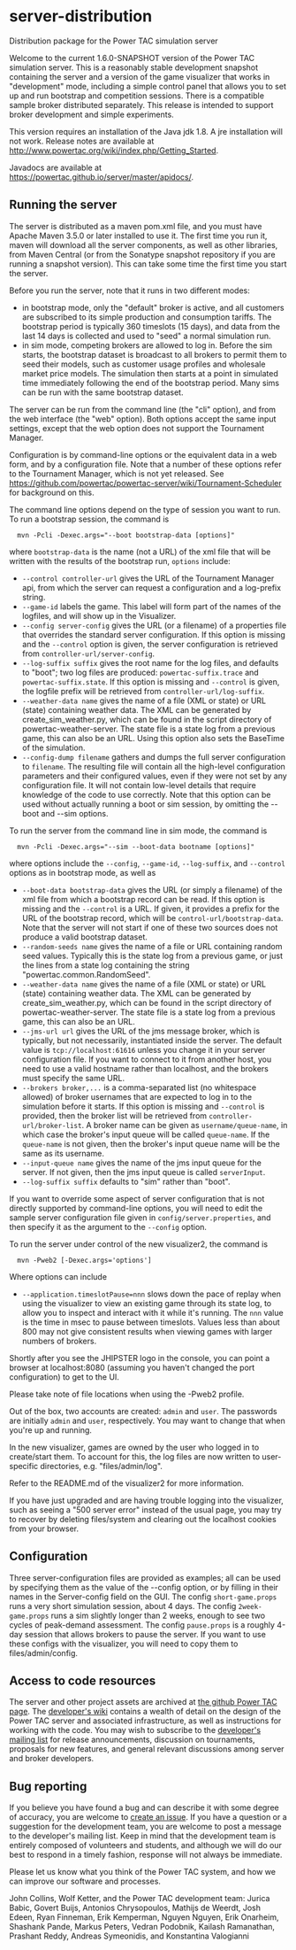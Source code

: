 server-distribution
===================

Distribution package for the Power TAC simulation server

Welcome to the current 1.6.0-SNAPSHOT version of the Power TAC simulation server. This is a reasonably stable development snapshot containing the server and a version of the game visualizer that works in "development" mode, including a simple control panel that allows you to set up and run bootstrap and competition sessions. There is a compatible sample broker distributed separately. This release is intended to support broker development and simple experiments.

This version requires an installation of the Java jdk 1.8. A jre installation will not work. Release notes are available at http://www.powertac.org/wiki/index.php/Getting_Started.

Javadocs are available at https://powertac.github.io/server/master/apidocs/.

Running the server
------------------

The server is distributed as a maven pom.xml file, and you must have Apache Maven 3.5.0 or later installed to use it. The first time you run it, maven will download all the server components, as well as other libraries, from Maven Central (or from the Sonatype snapshot repository if you are running a snapshot version). This can take some time the first time you start the server.

Before you run the server, note that it runs in two different modes:
* in bootstrap mode, only the "default" broker is active, and all customers are subscribed to its simple production and consumption tariffs. The bootstrap period is typically 360 timeslots (15 days), and data from the last 14 days is collected and used to "seed" a normal simulation run.
* in sim mode, competing brokers are allowed to log in. Before the sim starts, the bootstrap dataset is broadcast to all brokers to permit them to seed their models, such as customer usage profiles and wholesale market price models. The simulation then starts at a point in simulated time immediately following the end of the bootstrap period. Many sims can be run with the same bootstrap dataset.

The server can be run from the command line (the "cli" option), and from the web interface (the "web" option). Both options accept the same input settings, except that the web option does not support the Tournament Manager.

Configuration is by command-line options or the equivalent data in a web form, and by a configuration file. Note that a number of these options refer to the Tournament Manager, which is not yet released. See https://github.com/powertac/powertac-server/wiki/Tournament-Scheduler for background on this.

The command line options depend on the type of session you want to run. To run a bootstrap session, the command is

```
  mvn -Pcli -Dexec.args="--boot bootstrap-data [options]"
```
where `bootstrap-data` is the name (not a URL) of the xml file that will be  written with the results of the bootstrap run, `options` include:
* `--control controller-url` gives the URL of the Tournament Manager api, from which the server can request a configuration and a log-prefix string.
* `--game-id` labels the game. This label will form part of the names of the logfiles, and will show up in the Visualizer.
* `--config server-config` gives the URL (or a filename) of a properties file that overrides the standard server configuration. If this option is missing and the `--control` option is given, the server configuration is retrieved from `controller-url/server-config`.
* `--log-suffix suffix` gives the root name for the log files, and defaults to "boot"; two log files are produced: `powertac-suffix.trace` and `powertac-suffix.state`. If this option is missing and `--control` is given, the logfile prefix will be retrieved from `controller-url/log-suffix`.
* `--weather-data name` gives the name of a file (XML or state) or URL (state) containing weather data. The XML can be generated by create_sim_weather.py, which can be found in the script directory of powertac-weather-server. The state file is a state log from a previous game, this can also be an URL. Using this option also sets the BaseTime of the simulation.
* `--config-dump filename` gathers and dumps the full server configuration to `filename`. The resulting file will contain all the high-level configuration parameters and their configured values, even if they were not set by any configuration file. It will not contain low-level details that require knowledge of the code to use correctly. Note that this option can be used without actually running a boot or sim session, by omitting the --boot and --sim options.
   
To run the server from the command line in sim mode, the command is

```
  mvn -Pcli -Dexec.args="--sim --boot-data bootname [options]"
```
where options include the `--config`, `--game-id`, `--log-suffix`, and `--control` options as in bootstrap mode, as well as
* `--boot-data bootstrap-data` gives the URL (or simply a filename) of the xml file from which a bootstrap record can be read. If this option is missing and the `--control` is a URL. If given, it provides a prefix for the URL of the bootstrap record, which will be `control-url/bootstrap-data`. Note that the server will not start if one of these two sources does not produce a valid bootstrap dataset.
* `--random-seeds name` gives the name of a file or URL containing random seed values. Typically this is the state log from a previous game, or just the lines from a state log containing the string "powertac.common.RandomSeed".
* `--weather-data name` gives the name of a file (XML or state) or URL (state) containing weather data. The XML can be generated by create_sim_weather.py, which can be found in the script directory of powertac-weather-server. The state file is a state log from a previous game, this can also be an URL.
* `--jms-url url` gives the URL of the jms message broker, which is typically, but not necessarily, instantiated inside the server. The default value is `tcp://localhost:61616` unless you change it in your server configuration file. If you want to connect to it from another host, you need to use a valid hostname rather than localhost, and the brokers must specify the same URL.
* `--brokers broker,...` is a comma-separated list (no whitespace allowed) of broker usernames that are expected to log in to the simulation before it starts. If this option is missing and `--control` is provided, then the broker list will be retrieved from `controller-url/broker-list`. A broker name can be given as `username/queue-name`, in which case the broker's input queue will be called `queue-name`. If the `queue-name` is not given, then the broker's input queue name will be the same as its username.
* `--input-queue name` gives the name of the jms input queue for the server. If not given, then the jms input queue is called `serverInput`.
* `--log-suffix suffix` defaults to "sim" rather than "boot".
  
If you want to override some aspect of server configuration that is
not directly supported by command-line options, you will need to edit
the sample server configuration file given in
`config/server.properties`, and then specify it as the argument to the `--config` option.

To run the server under control of the new visualizer2, the command is

```
  mvn -Pweb2 [-Dexec.args='options']
```

Where options can include
* `--application.timeslotPause=nnn` slows down the pace of replay when using the visualizer to view an existing game through its state log, to allow you to inspect and interact with it while it's running. The `nnn` value is the time in msec to pause between timeslots. Values less than about 800 may not give consistent results when viewing games with larger numbers of brokers.

Shortly after you see the JHIPSTER logo in the console, you can point a browser
at localhost:8080 (assuming you haven't changed the port configuration) to get
to the UI.

Please take note of file locations when using the -Pweb2 profile.

Out of the box, two accounts are created: `admin` and `user`. The passwords are 
initially `admin` and `user`, respectively. You may want to change that when
you're up and running.

In the new visualizer, games are owned by the user who logged in to create/start
them. To account for this, the log files are now written to user-specific
directories, e.g. "files/admin/log".

Refer to the README.md of the visualizer2 for more information.

If you have just upgraded and are having trouble logging into the visualizer,
such as seeing a "500 server error" instead of the usual page, you may try to recover by deleting files/system and clearing out the localhost cookies from your browser.


Configuration
-------------

Three server-configuration files are provided as examples; all can be used by specifying them as the value of the --config option, or by filling in their names in the Server-config field on the GUI. The config `short-game.props` runs a very short simulation session, about 4 days. The config `2week-game.props` runs a sim slightly longer than 2 weeks, enough to see two cycles of peak-demand assessment. The config `pause.props` is a roughly 4-day session that allows brokers to pause the server. If you want to use these configs with the visualizer, you will need to copy them to files/admin/config.

Access to code resources
------------------------

The server and other project assets are archived at [the github Power TAC page](https://github.com/organizations/powertac). The [developer's wiki](https://github.com/powertac/powertac-server/wiki/) contains a wealth of detail on the design of the Power TAC server and associated infrastructure, as well as instructions for working with the code. You may wish to subscribe to the [developer's mailing list](http://power-tac-developers.975333.n3.nabble.com) for release announcements, discussion on tournaments, proposals for new features, and general relevant discussions among server and broker developers.

Bug reporting
-------------

If you believe you have found a bug and can describe it with some degree of accuracy, you are welcome to [create an issue](https://github.com/powertac/powertac-server/issues). If you have a question or a suggestion for the development team, you are welcome to post a message to the developer's mailing list. Keep in mind that the development team is entirely composed of volunteers and students, and although we will do our best to respond in a timely fashion, response will not always be immediate. 

Please let us know what you think of the Power TAC system, and how we can improve our software and processes.

John Collins, Wolf Ketter, and the Power TAC development team: Jurica Babic, Govert Buijs, Antonios Chrysopoulos, Mathijs de Weerdt, Josh Edeen, Ryan Finneman, Erik Kemperman, Nguyen Nguyen, Erik Onarheim, Shashank Pande, Markus Peters, Vedran Podobnik, Kailash Ramanathan, Prashant Reddy, Andreas Symeonidis, and Konstantina Valogianni
